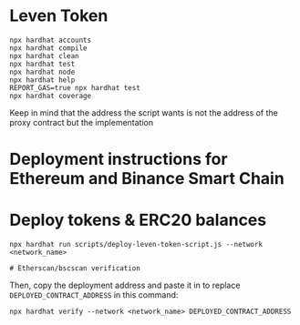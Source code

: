 # Leven Token

```shell
npx hardhat accounts
npx hardhat compile
npx hardhat clean
npx hardhat test
npx hardhat node
npx hardhat help
REPORT_GAS=true npx hardhat test
npx hardhat coverage
```

Keep in mind that the address the script wants is not the address of the proxy contract but the implementation

# Deployment instructions for Ethereum and Binance Smart Chain

# Deploy tokens & ERC20 balances
```shell
npx hardhat run scripts/deploy-leven-token-script.js --network <network_name>

# Etherscan/bscscan verification
```
Then, copy the deployment address and paste it in to replace `DEPLOYED_CONTRACT_ADDRESS` in this command:

```shell
npx hardhat verify --network <network_name> DEPLOYED_CONTRACT_ADDRESS